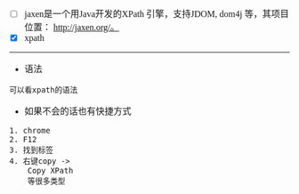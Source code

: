 <font face="Simsun" size=3>

- [ ] jaxen是一个用Java开发的XPath 引擎，支持JDOM, dom4j 等，其项目位置： http://jaxen.org/。
- [x] xpath 

---

- 语法
~~~
可以看xpath的语法
~~~
- 如果不会的话也有快捷方式
~~~
1. chrome
2. F12
3. 找到标签
4. 右键copy -> 
    Copy XPath
    等很多类型
~~~


</font>
